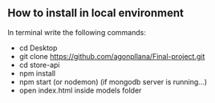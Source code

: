 ## How to install in local environment
In terminal write the following commands:

* cd Desktop
* git clone https://github.com/agonpllana/Final-project.git
* cd store-api
* npm install
* npm start (or nodemon) (if mongodb server is running...)
* open index.html inside models folder 

